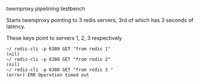 twemproxy pipelining testbench

Starts twemproxy pointing to 3 redis servers, 3rd of which has 3 seconds of latency.

These keys point to servers 1, 2, 3 respectively
```
~/ redis-cli -p 6380 GET "from redis 1"
(nil)
~/ redis-cli -p 6380 GET "from redis 2"
(nil)
~/ redis-cli -p 6380 GET "from redis 3 "
(error) ERR Operation timed out
```